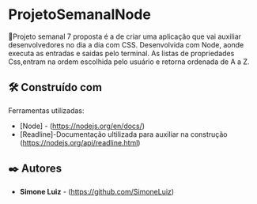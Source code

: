# ProjetoSemanalNode
📝Projeto semanal 7
proposta é a de criar uma aplicação que vai auxiliar desenvolvedores no dia a dia com CSS. Desenvolvida
com Node, aonde executa as entradas e saidas pelo terminal. As listas de propriedades Css,entram na ordem 
escolhida pelo usuário e retorna ordenada de A a Z. 

## 🛠️ Construído com

Ferramentas utilizadas:
* [Node] - (https://nodejs.org/en/docs/)
* [Readline]-Documentação ultilizada para auxiliar na construção (https://nodejs.org/api/readline.html)
## ✒️ Autores
* **Simone Luiz** - (https://github.com/SimoneLuiz)
